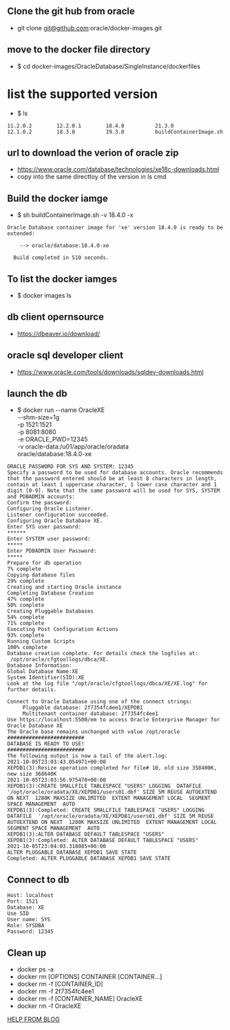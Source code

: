 
## Clone the git hub from oracle 
*  git clone git@github.com:oracle/docker-images.git 

## move to the docker file directory 
* $ cd docker-images/OracleDatabase/SingleInstance/dockerfiles

# list the supported version 
* $ ls 
```
11.2.0.2		12.2.0.1		18.4.0			21.3.0
12.1.0.2		18.3.0			19.3.0			buildContainerImage.sh
```

## url to download the verion of oracle zip 
* https://www.oracle.com/database/technologies/xe18c-downloads.html
* copy into the same directtoy of the version in ls cmd 

## Build the docker iamge 
* $  sh buildContainerImage.sh -v 18.4.0 -x

``` 
Oracle Database container image for 'xe' version 18.4.0 is ready to be extended: 
    
    --> oracle/database:18.4.0-xe

  Build completed in 510 seconds.
```

## To list the docker iamges 
* $ docker images ls 

## db client opernsource 
* https://dbeaver.io/download/

## oracle sql developer client 
* https://www.oracle.com/tools/downloads/sqldev-downloads.html

##  launch the db 
* $ docker run --name OracleXE \
--shm-size=1g \
-p 1521:1521 \
-p 8081:8080 \
-e ORACLE_PWD=12345 \
-v oracle-data:/u01/app/oracle/oradata \
oracle/database:18.4.0-xe

``` 
ORACLE PASSWORD FOR SYS AND SYSTEM: 12345
Specify a password to be used for database accounts. Oracle recommends that the password entered should be at least 8 characters in length, contain at least 1 uppercase character, 1 lower case character and 1 digit [0-9]. Note that the same password will be used for SYS, SYSTEM and PDBADMIN accounts:
Confirm the password:
Configuring Oracle Listener.
Listener configuration succeeded.
Configuring Oracle Database XE.
Enter SYS user password: 
******
Enter SYSTEM user password: 
*****
Enter PDBADMIN User Password: 
*****
Prepare for db operation
7% complete
Copying database files
29% complete
Creating and starting Oracle instance
Completing Database Creation
47% complete
50% complete
Creating Pluggable Databases
54% complete
71% complete
Executing Post Configuration Actions
93% complete
Running Custom Scripts
100% complete
Database creation complete. For details check the logfiles at:
 /opt/oracle/cfgtoollogs/dbca/XE.
Database Information:
Global Database Name:XE
System Identifier(SID):XE
Look at the log file "/opt/oracle/cfgtoollogs/dbca/XE/XE.log" for further details.

Connect to Oracle Database using one of the connect strings:
     Pluggable database: 2f7354fc4ee1/XEPDB1
     Multitenant container database: 2f7354fc4ee1
Use https://localhost:5500/em to access Oracle Enterprise Manager for Oracle Database XE
The Oracle base remains unchanged with value /opt/oracle
#########################
DATABASE IS READY TO USE!
#########################
The following output is now a tail of the alert.log:
2021-10-05T23:03:43.054971+00:00
XEPDB1(3):Resize operation completed for file# 10, old size 358400K, new size 368640K
2021-10-05T23:03:56.975470+00:00
XEPDB1(3):CREATE SMALLFILE TABLESPACE "USERS" LOGGING  DATAFILE  '/opt/oracle/oradata/XE/XEPDB1/users01.dbf' SIZE 5M REUSE AUTOEXTEND ON NEXT  1280K MAXSIZE UNLIMITED  EXTENT MANAGEMENT LOCAL  SEGMENT SPACE MANAGEMENT  AUTO
XEPDB1(3):Completed: CREATE SMALLFILE TABLESPACE "USERS" LOGGING  DATAFILE  '/opt/oracle/oradata/XE/XEPDB1/users01.dbf' SIZE 5M REUSE AUTOEXTEND ON NEXT  1280K MAXSIZE UNLIMITED  EXTENT MANAGEMENT LOCAL  SEGMENT SPACE MANAGEMENT  AUTO
XEPDB1(3):ALTER DATABASE DEFAULT TABLESPACE "USERS"
XEPDB1(3):Completed: ALTER DATABASE DEFAULT TABLESPACE "USERS"
2021-10-05T23:04:03.318085+00:00
ALTER PLUGGABLE DATABASE XEPDB1 SAVE STATE
Completed: ALTER PLUGGABLE DATABASE XEPDB1 SAVE STATE

```

## Connect to db
```
Host: localhost
Port: 1521
Database: XE
Use SID
User name: SYS
Role: SYSDBA
Password: 12345
```

## Clean up 
* docker ps -a
* docker rm [OPTIONS] CONTAINER [CONTAINER...]
* docker rm -f [CONTAINER_ID] 
* docker rm -f 2f7354fc4ee1 
* docker rm -f [CONTAINER_NAME] OracleXE
* docker rm -f  OracleXE

[HELP FROM BLOG](https://www.codesanook.com/setup-oracle-xe-database-on-docker-container-and-connect-with-dbeaver)